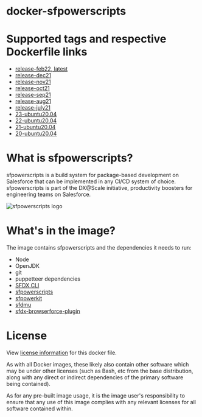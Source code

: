 # docker-sfpowerscripts

# Supported tags and respective Dockerfile links

- [release-feb22, latest](https://github.com/dxatscale/docker-sfpowerscripts/blob/main/Dockerfile)
- [release-dec21](https://github.com/dxatscale/docker-sfpowerscripts/blob/main/Dec21/Dockerfile)
- [release-nov21](https://github.com/dxatscale/docker-sfpowerscripts/blob/main/Nov21/Dockerfile)
- [release-oct21](https://github.com/dxatscale/docker-sfpowerscripts/blob/main/Oct21/Dockerfile)
- [release-sep21](https://github.com/dxatscale/docker-sfpowerscripts/blob/main/Sep21/Dockerfile)
- [release-aug21](https://github.com/dxatscale/docker-sfpowerscripts/blob/main/Aug21/Dockerfile)
- [release-july21](https://github.com/dxatscale/docker-sfpowerscripts/blob/main/July21/Dockerfile)
- [23-ubuntu20.04](https://github.com/dxatscale/docker-sfpowerscripts/blob/main/Release23/Dockerfile)
- [22-ubuntu20.04](https://github.com/dxatscale/docker-sfpowerscripts/blob/main/Release22/Dockerfile)
- [21-ubuntu20.04](https://github.com/dxatscale/docker-sfpowerscripts/blob/main/Release21/Dockerfile)
- [20-ubuntu20.04](https://github.com/dxatscale/docker-sfpowerscripts/blob/main/Release20/Dockerfile)

# What is sfpowerscripts?

sfpowerscripts is a build system for package-based development on Salesforce that can be implemented in any CI/CD system of choice. sfpowerscripts is part of the DX@Scale initiative, productivity boosters for engineering teams on Salesforce.

![sfpowerscripts logo](https://repository-images.githubusercontent.com/248449736/efc1bf15-b87f-4926-a675-7841650c2433 "sfpowerscripts")

# What's in the image?

The image contains sfpowerscripts and the dependencies it needs to run:

- Node
- OpenJDK
- git
- puppetteer dependencies
- [SFDX CLI](https://www.npmjs.com/package/sfdx-cli)
- [sfpowerscripts](https://www.npmjs.com/package/@dxatscale/sfpowerscripts)
- [sfpowerkit](https://www.npmjs.com/package/sfpowerkit)
- [sfdmu](https://www.npmjs.com/package/sfdmu)
- [sfdx-browserforce-plugin](https://www.npmjs.com/package/sfdx-browserforce-plugin)


# License

View [license information](https://github.com/dxatscale/docker-sfpowerscripts/blob/main/LICENSE) for this docker file.

As with all Docker images, these likely also contain other software which may be under other licenses (such as Bash, etc from the base distribution, along with any direct or indirect dependencies of the primary software being contained).

As for any pre-built image usage, it is the image user's responsibility to ensure that any use of this image complies with any relevant licenses for all software contained within.
